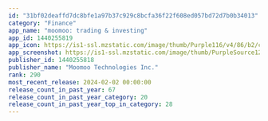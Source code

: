 ```yaml
---
id: "31bf02deaffd7dc8bfe1a97b37c929c8bcfa36f22f608ed057bd72d7b0b34013"
category: "Finance"
app_name: "moomoo: trading & investing"
app_id: 1440255819
app_icon: https://is1-ssl.mzstatic.com/image/thumb/Purple116/v4/86/b2/c9/86b2c976-ec12-e94c-3f64-f638d6ed078b/AppIcon-MooMoo-0-0-1x_U007emarketing-0-0-0-7-0-0-sRGB-0-0-0-GLES2_U002c0-512MB-85-220-0-0.png/1024x1024bb.png
app_screenshot: https://is1-ssl.mzstatic.com/image/thumb/PurpleSource126/v4/ce/54/2d/ce542df4-461e-6145-bfc2-b6ff7d2554af/c131c9a5-a363-474d-83a8-53557392ddde_US_AP_2208_2268_02.png/1242x2688bb.png
publisher_id: 1440255818
publisher_name: "Moomoo Technologies Inc."
rank: 290
most_recent_release: 2024-02-02 00:00:00
release_count_in_past_year: 67
release_count_in_past_year_category: 20
release_count_in_past_year_top_in_category: 28
---
```

